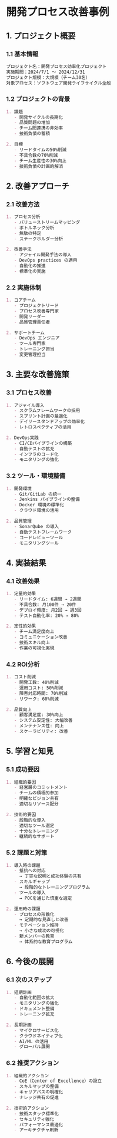 # 開発プロセス改善事例

## 1. プロジェクト概要

### 1.1 基本情報
```markdown
プロジェクト名：開発プロセス効率化プロジェクト
実施期間：2024/7/1 〜 2024/12/31
プロジェクト規模：大規模（チーム30名）
対象プロセス：ソフトウェア開発ライフサイクル全般
```

### 1.2 プロジェクトの背景
```markdown
1. 課題
   - 開発サイクルの長期化
   - 品質問題の増加
   - チーム間連携の非効率
   - 技術負債の蓄積

2. 目標
   - リードタイムの50%削減
   - 不具合数の70%削減
   - チーム生産性の30%向上
   - 技術負債の計画的解消
```

## 2. 改善アプローチ

### 2.1 改善方法
```markdown
1. プロセス分析
   - バリューストリームマッピング
   - ボトルネック分析
   - 無駄の特定
   - ステークホルダー分析

2. 改善手法
   - アジャイル開発手法の導入
   - DevOps practices の適用
   - 自動化の推進
   - 標準化の実施
```

### 2.2 実施体制
```markdown
1. コアチーム
   - プロジェクトリード
   - プロセス改善専門家
   - 開発リーダー
   - 品質管理責任者

2. サポートチーム
   - DevOps エンジニア
   - ツール専門家
   - トレーニング担当
   - 変更管理担当
```

## 3. 主要な改善施策

### 3.1 プロセス改善
```markdown
1. アジャイル導入
   - スクラムフレームワークの採用
   - スプリント計画の最適化
   - デイリースタンドアップの効率化
   - レトロスペクティブの活用

2. DevOps実践
   - CI/CDパイプラインの構築
   - 自動テストの拡充
   - インフラのコード化
   - モニタリングの強化
```

### 3.2 ツール・環境整備
```markdown
1. 開発環境
   - Git/GitLab の統一
   - Jenkins パイプラインの整備
   - Docker 環境の標準化
   - クラウド環境の活用

2. 品質管理
   - SonarQube の導入
   - 自動テストフレームワーク
   - コードレビューツール
   - モニタリングツール
```

## 4. 実装結果

### 4.1 改善効果
```markdown
1. 定量的効果
   - リードタイム: 6週間 → 2週間
   - 不具合数: 月100件 → 20件
   - デプロイ頻度: 月2回 → 週3回
   - テスト自動化率: 20% → 80%

2. 定性的効果
   - チーム満足度向上
   - コミュニケーション改善
   - 技術スキル向上
   - 作業の可視化実現
```

### 4.2 ROI分析
```markdown
1. コスト削減
   - 開発工数: 40%削減
   - 運用コスト: 50%削減
   - 障害対応時間: 70%削減
   - リワーク: 60%削減

2. 品質向上
   - 顧客満足度: 30%向上
   - システム安定性: 大幅改善
   - メンテナンス性: 向上
   - スケーラビリティ: 改善
```

## 5. 学習と知見

### 5.1 成功要因
```markdown
1. 組織的要因
   - 経営層のコミットメント
   - チームの積極的参加
   - 明確なビジョン共有
   - 適切なリソース配分

2. 技術的要因
   - 段階的な導入
   - 適切なツール選定
   - 十分なトレーニング
   - 継続的なサポート
```

### 5.2 課題と対策
```markdown
1. 導入時の課題
   - 抵抗への対応
     → 丁寧な説明と成功体験の共有
   - スキルギャップ
     → 段階的なトレーニングプログラム
   - ツールの導入
     → POCを通じた慎重な選定

2. 運用時の課題
   - プロセスの形骸化
     → 定期的な見直しと改善
   - モチベーション維持
     → 小さな成功の可視化
   - 新メンバーの教育
     → 体系的な教育プログラム
```

## 6. 今後の展開

### 6.1 次のステップ
```markdown
1. 短期計画
   - 自動化範囲の拡大
   - モニタリングの強化
   - ドキュメント整備
   - トレーニング拡充

2. 長期計画
   - マイクロサービス化
   - クラウドネイティブ化
   - AI/ML の活用
   - グローバル展開
```

### 6.2 推奨アクション
```markdown
1. 組織的アクション
   - CoE（Center of Excellence）の設立
   - スキルマップの整備
   - キャリアパスの明確化
   - ナレッジ共有の促進

2. 技術的アクション
   - 技術スタック標準化
   - セキュリティ強化
   - パフォーマンス最適化
   - アーキテクチャ刷新
